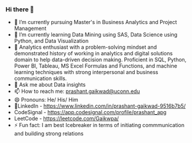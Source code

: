 ### Hi there 👋

- 🔭 I’m currently pursuing Master's in Business Analytics and Project Management
- 🌱 I’m currently learning Data Mining using SAS, Data Science using Python, and Data Visualization
- 👯 Analytics enthusiast with a problem-solving mindset and demonstrated history of working in analytics and digital solutions domain to help data-driven decision making. Proficient in SQL, Python, Power BI, Tableau, MS Excel Formulas and Functions, and machine learning techniques with strong interpersonal and business communication skills.
- 💬 Ask me about Data insights
- 📫 How to reach me: prashant.gaikwad@uconn.edu
- 😄 Pronouns: He/ His/ Him
- 🚪LinkedIn - https://www.linkedin.com/in/prashant-gaikwad-9516b7b5/
- CodeSignal - https://app.codesignal.com/profile/prashant_apg
- LeetCode - https://leetcode.com/Gaikwpa/
- ⚡ Fun fact: I am best Icebreaker in terms of initiating commmunication and building strong relations

